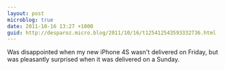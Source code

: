 ```yaml
---
layout: post
microblog: true
date: 2011-10-16 13:27 +1000
guid: http://desparoz.micro.blog/2011/10/16/t125412543593332736.html
---
```

Was disappointed when my new iPhone 4S wasn't delivered on Friday, but was pleasantly surprised when it was delivered on a Sunday.
